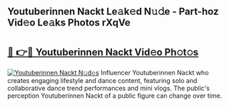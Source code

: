 ## Youtuberinnen Nackt Le𝚊k𝚎d N𝚞𝚍e - Part-hoz Vid𝚎o Le𝚊ks Photos rXqVe

# <h2><a href="http://fb3dhou.evod.top/?m=Youtuberinnen+Nackt">🔗 👉🔴 Youtuberinnen Nackt Vid𝚎o Ph𝚘t𝚘s</a></h2>

[![Youtuberinnen Nackt N𝚞d𝚎s](https://i.imgur.com/8V9OHl7.gif)](http://fb3dhou.evod.top/?m=Youtuberinnen+Nackt)
Influencer Youtuberinnen Nackt who creates engaging lifestyle and dance content, featuring solo and collaborative dance trend performances and mini vlogs. The public's perception Youtuberinnen Nackt of a public figure can change over time. 
